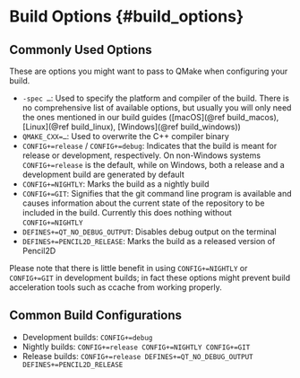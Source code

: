 Build Options {#build_options}
=============

## Commonly Used Options

These are options you might want to pass to QMake when configuring your build.

- `-spec …`: Used to specify the platform and compiler of the build. There is no comprehensive list of available options, but usually you will only need the ones mentioned in our build guides ([macOS](@ref build_macos), [Linux](@ref build_linux), [Windows](@ref build_windows))
- `QMAKE_CXX=…`: Used to overwrite the C++ compiler binary
- `CONFIG+=release` / `CONFIG+=debug`: Indicates that the build is meant for release or development, respectively. On non-Windows systems `CONFIG+=release` is the default, while on Windows, both a release and a development build are generated by default
- `CONFIG+=NIGHTLY`: Marks the build as a nightly build
- `CONFIG+=GIT`: Signifies that the git command line program is available and causes information about the current state of the repository to be included in the build. Currently this does nothing without `CONFIG+=NIGHTLY`
- `DEFINES+=QT_NO_DEBUG_OUTPUT`: Disables debug output on the terminal
- `DEFINES+=PENCIL2D_RELEASE`: Marks the build as a released version of Pencil2D

Please note that there is little benefit in using `CONFIG+=NIGHTLY` or `CONFIG+=GIT` in development builds; in fact these options might prevent build acceleration tools such as ccache from working properly.

## Common Build Configurations

- Development builds: `CONFIG+=debug`
- Nightly builds: `CONFIG+=release CONFIG+=NIGHTLY CONFIG+=GIT`
- Release builds: `CONFIG+=release DEFINES+=QT_NO_DEBUG_OUTPUT DEFINES+=PENCIL2D_RELEASE`
